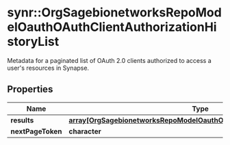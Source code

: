# synr::OrgSagebionetworksRepoModelOauthOAuthClientAuthorizationHistoryList

Metadata for a paginated list of OAuth 2.0 clients authorized to access a user's resources in Synapse.

## Properties
Name | Type | Description | Notes
------------ | ------------- | ------------- | -------------
**results** | [**array[OrgSagebionetworksRepoModelOauthOAuthClientAuthorizationHistory]**](org.sagebionetworks.repo.model.oauth.OAuthClientAuthorizationHistory.md) |  | [optional] 
**nextPageToken** | **character** |  | [optional] 


